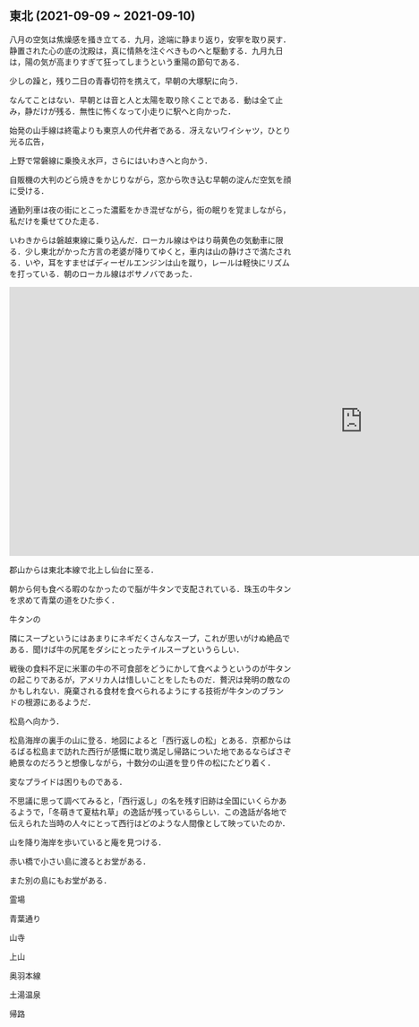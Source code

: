 ## 東北 (2021-09-09 ~ 2021-09-10)

八月の空気は焦燥感を掻き立てる．九月，途端に静まり返り，安寧を取り戻す．静置された心の底の沈殿は，真に情熱を注ぐべきものへと駆動する．九月九日は，陽の気が高まりすぎて狂ってしまうという重陽の節句である．

少しの躁と，残り二日の青春切符を携えて，早朝の大塚駅に向う．

なんてことはない．早朝とは音と人と太陽を取り除くことである．動は全て止み，静だけが残る．無性に怖くなって小走りに駅へと向かった．

始発の山手線は終電よりも東京人の代弁者である．冴えないワイシャツ，ひとり光る広告，

上野で常磐線に乗換え水戸，さらにはいわきへと向かう．

自販機の大判のどら焼きをかじりながら，窓から吹き込む早朝の淀んだ空気を顔に受ける．

通勤列車は夜の街にとこった濃藍をかき混ぜながら，街の眠りを覚ましながら，私だけを乗せてひた走る．

いわきからは磐越東線に乗り込んだ．ローカル線はやはり萌黄色の気動車に限る．少し東北がかった方言の老婆が降りてゆくと，車内は山の静けさで満たされる．いや，耳をすませばディーゼルエンジンは山を蹴り，レールは軽快にリズムを打っている．朝のローカル線はボサノバであった．

<iframe width="1262" height="480" src="https://www.youtube.com/embed/XHmO1klmBNg" title="YouTube video player" frameborder="0" allow="accelerometer; autoplay; clipboard-write; encrypted-media; gyroscope; picture-in-picture" allowfullscreen></iframe>

郡山からは東北本線で北上し仙台に至る．

朝から何も食べる暇のなかったので脳が牛タンで支配されている．珠玉の牛タンを求めて青葉の道をひた歩く．

牛タンの

隣にスープというにはあまりにネギだくさんなスープ，これが思いがけぬ絶品である．聞けば牛の尻尾をダシにとったテイルスープというらしい．

戦後の食料不足に米軍の牛の不可食部をどうにかして食べようというのが牛タンの起こりであるが，アメリカ人は惜しいことをしたものだ．贅沢は発明の敵なのかもしれない．廃棄される食材を食べられるようにする技術が牛タンのブランドの根源にあるようだ．

松島へ向かう．

松島海岸の裏手の山に登る．地図によると「西行返しの松」とある．京都からはるばる松島まで訪れた西行が感慨に耽り満足し帰路についた地であるならばさぞ絶景なのだろうと想像しながら，十数分の山道を登り件の松にたどり着く．

変なプライドは困りものである．

不思議に思って調べてみると，「西行返し」の名を残す旧跡は全国にいくらかあるようで，「冬萌きて夏枯れ草」の逸話が残っているらしい．この逸話が各地で伝えられた当時の人々にとって西行はどのような人間像として映っていたのか．

山を降り海岸を歩いていると庵を見つける．

赤い橋で小さい島に渡るとお堂がある．

また別の島にもお堂がある．

霊場

青葉通り

山寺

上山

奥羽本線

土湯温泉

帰路

